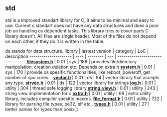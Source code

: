 ## std

std is a improved standart library for C, it aims to be minimal and easy to use.
Current c standart does not have any data structures and does a poor job on handling
os dependent tasks. This library tries to cover parts C library doesn't. All files
are single header. Most of the files do not depend on each other, if they do it is
written in the table.

ds stands for data structure.
library    | lastest version | category | LoC | description
--------------------- | ---- | -------- | --- | --------------------------------
**[filesystem.h](filesystem.h)** | 0.01 | sys | 186 | provides file/directory manipulation, creation deletion etc. Depends on extra.h
**[system.h](system.h)** | 0.01 | sys | 170 | provide os spesific functionalities, like reboot, poweroff, get number of cpu cores...
**[vector.h](vector.h)** | 0.01 | ds | 84 | vector library that accepts any type.
**[strvec.h](strvec.h)** | 0.01 | ds | 122 | vector library for strings
**[log.h](log.h)** | 0.01 | utility | 304 | thread safe logging library
**[string_view.h](string_view.h)** | 0.01 | utility | 243 | string view implementation for c
**[extra.h](extra.h)** | 0.01 | utility | 69 | extra utility library, includes compiler spesific macros.
**[file_format.h](file_format.h)** | 0.01 | utility | 722 | library for parsing file types, pe32, elf etc..
**[types.h](types.h)** | 0.01 | utility | 27 | better names for types than posix_t
